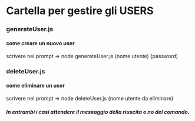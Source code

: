 # Cartella per gestire gli USERS

### generateUser.js
#### come creare un nuovo user

scrivere nel prompt => node generateUser.js (nome utente) (password)

### deleteUser.js
#### come eliminare un user

scrivere nel prompt => node deleteUser.js (nome utente da eliminare)

##### In entrambi i casi attendere il messaggio della riuscita o no del comando.


